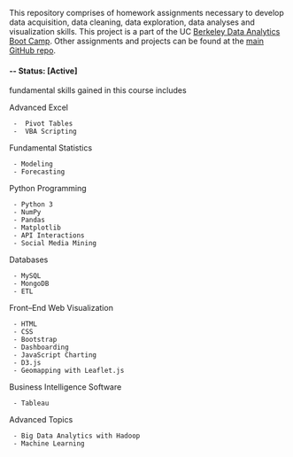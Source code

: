 

This repository comprises of homework assignments necessary to develop data acquisition, data cleaning, data exploration, data analyses and visualization skills. This project is a part of the UC [Berkeley Data Analytics Boot Camp](https://bootcamp.berkeley.edu/data/).  Other assignments and projects can be found at the [main GitHub repo](https://github.com/Emaway?tab=repositories).

#### -- Status: [Active]

fundamental skills gained in this course includes

Advanced Excel

     -  Pivot Tables
     -  VBA Scripting
   
Fundamental Statistics

     - Modeling
     - Forecasting
Python Programming

     - Python 3
     - NumPy
     - Pandas
     - Matplotlib
     - API Interactions
     - Social Media Mining

Databases

     - MySQL
     - MongoDB
     - ETL

Front–End Web Visualization

     - HTML
     - CSS
     - Bootstrap
     - Dashboarding
     - JavaScript Charting
     - D3.js
     - Geomapping with Leaflet.js

Business Intelligence Software

     - Tableau

Advanced Topics

     - Big Data Analytics with Hadoop
     - Machine Learning

